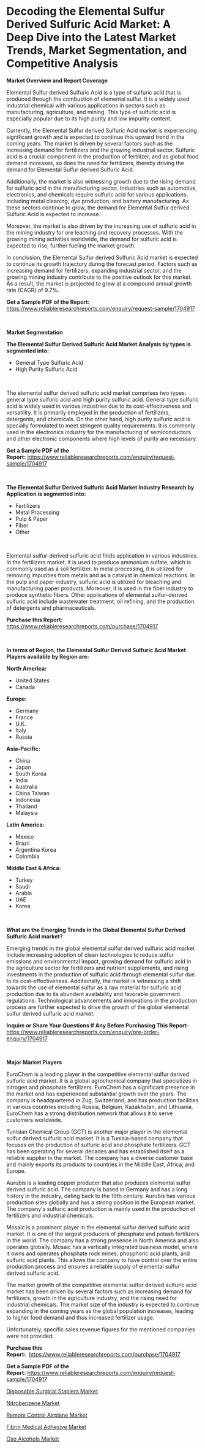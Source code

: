 <p><h1>Decoding the Elemental Sulfur Derived Sulfuric Acid Market: A Deep Dive into the Latest Market Trends, Market Segmentation, and Competitive Analysis</h1></p><p><strong>Market Overview and Report Coverage</strong></p>
<p><p>Elemental Sulfur derived Sulfuric Acid is a type of sulfuric acid that is produced through the combustion of elemental sulfur. It is a widely used industrial chemical with various applications in sectors such as manufacturing, agriculture, and mining. This type of sulfuric acid is especially popular due to its high purity and low impurity content.</p><p>Currently, the Elemental Sulfur derived Sulfuric Acid market is experiencing significant growth and is expected to continue this upward trend in the coming years. The market is driven by several factors such as the increasing demand for fertilizers and the growing industrial sector. Sulfuric acid is a crucial component in the production of fertilizer, and as global food demand increases, so does the need for fertilizers, thereby driving the demand for Elemental Sulfur derived Sulfuric Acid.</p><p>Additionally, the market is also witnessing growth due to the rising demand for sulfuric acid in the manufacturing sector. Industries such as automotive, electronics, and chemicals require sulfuric acid for various applications, including metal cleaning, dye production, and battery manufacturing. As these sectors continue to grow, the demand for Elemental Sulfur derived Sulfuric Acid is expected to increase.</p><p>Moreover, the market is also driven by the increasing use of sulfuric acid in the mining industry for ore leaching and recovery processes. With the growing mining activities worldwide, the demand for sulfuric acid is expected to rise, further fueling the market growth.</p><p>In conclusion, the Elemental Sulfur derived Sulfuric Acid market is expected to continue its growth trajectory during the forecast period. Factors such as increasing demand for fertilizers, expanding industrial sector, and the growing mining industry contribute to the positive outlook for this market. As a result, the market is projected to grow at a compound annual growth rate (CAGR) of 9.7%.</p></p>
<p><strong>Get a Sample PDF of the Report:</strong> <a href="https://www.reliableresearchreports.com/enquiry/request-sample/1704917">https://www.reliableresearchreports.com/enquiry/request-sample/1704917</a></p>
<p>&nbsp;</p>
<p><strong>Market Segmentation</strong></p>
<p><strong>The Elemental Sulfur Derived Sulfuric Acid Market Analysis by types is segmented into:</strong></p>
<p><ul><li>General Type Sulfuric Acid</li><li>High Purity Sulfuric Acid</li></ul></p>
<p>&nbsp;</p>
<p><p>The elemental sulfur derived sulfuric acid market comprises two types: general type sulfuric acid and high purity sulfuric acid. General type sulfuric acid is widely used in various industries due to its cost-effectiveness and versatility. It is primarily employed in the production of fertilizers, detergents, and chemicals. On the other hand, high purity sulfuric acid is specially formulated to meet stringent quality requirements. It is commonly used in the electronics industry for the manufacturing of semiconductors and other electronic components where high levels of purity are necessary.</p></p>
<p><strong>Get a Sample PDF of the Report:</strong>&nbsp;<a href="https://www.reliableresearchreports.com/enquiry/request-sample/1704917">https://www.reliableresearchreports.com/enquiry/request-sample/1704917</a></p>
<p>&nbsp;</p>
<p><strong>The Elemental Sulfur Derived Sulfuric Acid Market Industry Research by Application is segmented into:</strong></p>
<p><ul><li>Fertilizers</li><li>Metal Processing</li><li>Pulp & Paper</li><li>Fiber</li><li>Other</li></ul></p>
<p>&nbsp;</p>
<p><p>Elemental sulfur-derived sulfuric acid finds application in various industries. In the fertilizers market, it is used to produce ammonium sulfate, which is commonly used as a soil fertilizer. In metal processing, it is utilized for removing impurities from metals and as a catalyst in chemical reactions. In the pulp and paper industry, sulfuric acid is utilized for bleaching and manufacturing paper products. Moreover, it is used in the fiber industry to produce synthetic fibers. Other applications of elemental sulfur-derived sulfuric acid include wastewater treatment, oil refining, and the production of detergents and pharmaceuticals.</p></p>
<p><strong>Purchase this Report:</strong>&nbsp; <a href="https://www.reliableresearchreports.com/purchase/1704917">https://www.reliableresearchreports.com/purchase/1704917</a></p>
<p>&nbsp;</p>
<p><strong>In terms of Region, the Elemental Sulfur Derived Sulfuric Acid Market Players available by Region are:</strong></p>
<p>
    <p> <strong> North America: </strong>
        <ul>
            <li>United States</li>
            <li>Canada</li>
        </ul>
        </p> 
    <p> <strong> Europe: </strong>
        <ul>
            <li>Germany</li>
            <li>France</li>
            <li>U.K.</li>
            <li>Italy</li>
            <li>Russia</li>
        </ul>
        </p> 
    <p> <strong> Asia-Pacific: </strong>
        <ul>
            <li>China</li>
            <li>Japan</li>
            <li>South Korea</li>
            <li>India</li>
            <li>Australia</li>
            <li>China Taiwan</li>
            <li>Indonesia</li>
            <li>Thailand</li>
            <li>Malaysia</li>
        </ul>
        </p> 
    <p> <strong> Latin America: </strong>
        <ul>
            <li>Mexico</li>
            <li>Brazil</li>
            <li>Argentina Korea</li>
            <li>Colombia</li>
        </ul>
        </p> 
    <p> <strong> Middle East & Africa: </strong>
        <ul>
            <li>Turkey</li>
            <li>Saudi</li>
            <li>Arabia</li>
            <li>UAE</li>
            <li>Korea</li>
        </ul>
    </p>
    </p>
<p>&nbsp;</p>
<p><strong>What are the Emerging Trends in the Global Elemental Sulfur Derived Sulfuric Acid market?</strong></p>
<p><p>Emerging trends in the global elemental sulfur derived sulfuric acid market include increasing adoption of clean technologies to reduce sulfur emissions and environmental impact, growing demand for sulfuric acid in the agriculture sector for fertilizers and nutrient supplements, and rising investments in the production of sulfuric acid through elemental sulfur due to its cost-effectiveness. Additionally, the market is witnessing a shift towards the use of elemental sulfur as a raw material for sulfuric acid production due to its abundant availability and favorable government regulations. Technological advancements and innovations in the production process are further expected to drive the growth of the global elemental sulfur derived sulfuric acid market.</p></p>
<p><strong>Inquire or Share Your Questions If Any Before Purchasing This Report</strong>- <a href="https://www.reliableresearchreports.com/enquiry/pre-order-enquiry/1704917">https://www.reliableresearchreports.com/enquiry/pre-order-enquiry/1704917</a></p>
<p>&nbsp;</p>
<p><strong>Major Market Players</strong></p>
<p><p>EuroChem is a leading player in the competitive elemental sulfur derived sulfuric acid market. It is a global agrochemical company that specializes in nitrogen and phosphate fertilizers. EuroChem has a significant presence in the market and has experienced substantial growth over the years. The company is headquartered in Zug, Switzerland, and has production facilities in various countries including Russia, Belgium, Kazakhstan, and Lithuania. EuroChem has a strong distribution network that allows it to serve customers worldwide.</p><p>Tunisian Chemical Group (GCT) is another major player in the elemental sulfur derived sulfuric acid market. It is a Tunisia-based company that focuses on the production of sulfuric acid and phosphate fertilizers. GCT has been operating for several decades and has established itself as a reliable supplier in the market. The company has a diverse customer base and mainly exports its products to countries in the Middle East, Africa, and Europe.</p><p>Aurubis is a leading copper producer that also produces elemental sulfur derived sulfuric acid. The company is based in Germany and has a long history in the industry, dating back to the 19th century. Aurubis has various production sites globally and has a strong position in the European market. The company's sulfuric acid production is mainly used in the production of fertilizers and industrial chemicals.</p><p>Mosaic is a prominent player in the elemental sulfur derived sulfuric acid market. It is one of the largest producers of phosphate and potash fertilizers in the world. The company has a strong presence in North America and also operates globally. Mosaic has a vertically integrated business model, where it owns and operates phosphate rock mines, phosphoric acid plants, and sulfuric acid plants. This allows the company to have control over the entire production process and ensures a reliable supply of elemental sulfur derived sulfuric acid.</p><p>The market growth of the competitive elemental sulfur derived sulfuric acid market has been driven by several factors such as increasing demand for fertilizers, growth in the agriculture industry, and the rising need for industrial chemicals. The market size of the industry is expected to continue expanding in the coming years as the global population increases, leading to higher food demand and thus increased fertilizer usage.</p><p>Unfortunately, specific sales revenue figures for the mentioned companies were not provided.</p></p>
<p><strong>Purchase this Report:</strong>&nbsp;&nbsp;<a href="https://www.reliableresearchreports.com/purchase/1704917">https://www.reliableresearchreports.com/purchase/1704917</a></p>
<p></p>
<p><strong>Get a Sample PDF of the Report:</strong>&nbsp;<a href="https://www.reliableresearchreports.com/enquiry/request-sample/1704917">https://www.reliableresearchreports.com/enquiry/request-sample/1704917</a></p>
<p><p><a href="https://github.com/Paul14Anderson63/Market-Research-Report-List-1/blob/main/disposable-surgical-staplers-market.md">Disposable Surgical Staplers Market</a></p><p><a href="https://www.linkedin.com/pulse/nitrobenzene-market-size-2023-2030-global-industrial-h2wwe/">Nitrobenzene Market</a></p><p><a href="https://medium.com/@bartlakin/remote-control-airplane-market-size-market-outlook-and-market-forecast-2023-to-2030-905c3b25c90e">Remote Control Airplane Market</a></p><p><a href="https://github.com/aasishrp01/Market-Research-Report-List-1/blob/main/fibrin-medical-adhesive-market.md">Fibrin Medical Adhesive Market</a></p><p><a href="https://www.linkedin.com/pulse/oxo-alcohols-market-research-report-unlocks-analysis-7sooe/">Oxo Alcohols Market</a></p></p>